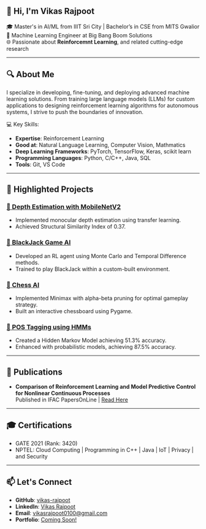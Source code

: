 ## 👋 Hi, I'm **Vikas Rajpoot**  
🎓 Master's in AI/ML from IIIT Sri City | Bachelor’s in CSE from MITS Gwalior  
🔬 Machine Learning Engineer at Big Bang Boom Solutions  
🌐 Passionate about **Reinforcemnt Learning**, and related cutting-edge research  

---

## 🔍 **About Me**  
I specialize in developing, fine-tuning, and deploying advanced machine learning solutions. From training large language models (LLMs) for custom applications to designing reinforcement learning algorithms for autonomous systems, I strive to push the boundaries of innovation.

💻 Key Skills:  
- **Expertise**: Reinforcement Learning
- **Good at**: Natural Language Learning, Computer Vision, Mathmatics
- **Deep Learning Frameworks**: PyTorch, TensorFlow, Keras, scikit learn
- **Programming Languages**: Python, C/C++, Java, SQL  
- **Tools**: Git, VS Code  

---

## 📂 **Highlighted Projects**  

<!-- 
### [🔗 Train and Fine-tune LLMs for Army and Navy Data](#)  
- Custom LLMs for summarization and Q&A tasks using state-of-the-art NLP techniques.  
- Achieved robust performance improvements with iterative fine-tuning strategies.

### [🔗 RL-Powered Obstacle Avoidance for Drones](#)  
- Developed DDPG-based navigation in Gazebo with ROS and PX4.  
- Enabled obstacle avoidance and goal-directed indoor navigation. -->
### [🔗 Depth Estimation with MobileNetV2](https://github.com/vikas-rajpoot/depth_estimation)  
- Implemented monocular depth estimation using transfer learning.  
- Achieved Structural Similarity Index of 0.37.

### [🔗 BlackJack Game AI](https://github.com/vikas-rajpoot/BlackJack)  
- Developed an RL agent using Monte Carlo and Temporal Difference methods.  
- Trained to play BlackJack within a custom-built environment.

### [🔗 Chess AI](https://github.com/vikas-rajpoot/ChessAI)  
- Implemented Minimax with alpha-beta pruning for optimal gameplay strategy.  
- Built an interactive chessboard using Pygame.

### [🔗 POS Tagging using HMMs](https://github.com/vikas-rajpoot/POS-Tagging-using-Hidden-Markov-Models)  
- Created a Hidden Markov Model achieving 51.3% accuracy.  
- Enhanced with probabilistic models, achieving 87.5% accuracy.

---

## 📜 **Publications**  
- **Comparison of Reinforcement Learning and Model Predictive Control for Nonlinear Continuous Processes**  
  Published in IFAC PapersOnLine | [Read Here](https://www.sciencedirect.com/)

---

## 🎓 **Certifications**  
- GATE 2021 (Rank: 3420)  
- NPTEL: Cloud Computing | Programming in C++ | Java | IoT | Privacy | and Security  


---

## 📫 **Let's Connect**  
- **GitHub**: [vikas-rajpoot](https://github.com/vikas-rajpoot)  
- **LinkedIn**: [Vikas Rajpoot](https://www.linkedin.com/in/vikas-rajpoot-2a5a7814a/)  
- **Email**: vikasrajpoot0100@gmail.com  
- **Portfolio**: [Coming Soon!](#)  

